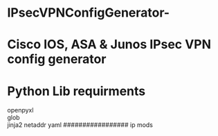 # IPsecVPNConfigGenerator-
Cisco IOS, ASA & Junos IPsec VPN config generator 
==========================
Python Lib requirments 
==========================
 
openpyxl  
glob  
jinja2
netaddr
yaml
#################
ip mods
